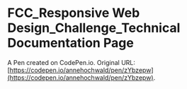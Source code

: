 # FCC_Responsive Web Design_Challenge_Technical Documentation Page

A Pen created on CodePen.io. Original URL: [https://codepen.io/annehochwald/pen/zYbzepw](https://codepen.io/annehochwald/pen/zYbzepw).

